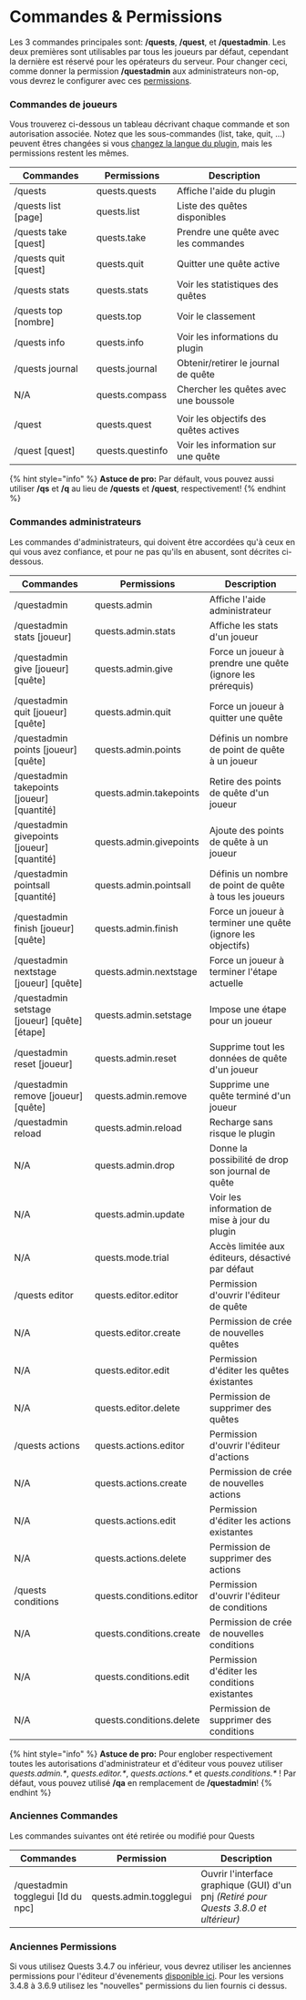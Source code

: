 # Commandes & Permissions

Les 3 commandes principales sont: **/quests**, **/quest**, et **/questadmin**. Les deux premières sont utilisables par tous les joueurs par défaut, cependant la dernière est réservé pour les opérateurs du serveur. Pour changer ceci, comme donner la permission **/questadmin** aux administrateurs non-op,  vous devrez le configurer avec ces [permissions](https://bukkit.gamepedia.com/Understanding\_Permissions).

### Commandes de joueurs

Vous trouverez ci-dessous un tableau décrivant chaque commande et son autorisation associée. Notez que les sous-commandes (list, take, quit, ...) peuvent êtres changées si vous [changez la langue du plugin](https://pikamug.gitbook.io/quests/v/french-francais/intermediaire/translations#updates), mais les permissions restent les mêmes.

| Commandes             | Permissions      | Description                            |
| --------------------- | ---------------- | -------------------------------------- |
| /quests               | quests.quests    | Affiche l'aide du plugin               |
| /quests list \[page]  | quests.list      | Liste des quêtes disponibles           |
| /quests take \[quest] | quests.take      | Prendre une quête avec les commandes   |
| /quests quit \[quest] | quests.quit      | Quitter une quête active               |
| /quests stats         | quests.stats     | Voir les statistiques des quêtes       |
| /quests top \[nombre] | quests.top       | Voir le classement                     |
| /quests info          | quests.info      | Voir les informations du plugin        |
| /quests journal       | quests.journal   | Obtenir/retirer le journal de quête    |
| N/A                   | quests.compass   | Chercher les quêtes avec une boussole  |
|                       |                  |                                        |
| /quest                | quests.quest     | Voir les objectifs des quêtes actives  |
| /quest \[quest]       | quests.questinfo | Voir les information sur une quête     |

{% hint style="info" %}
**Astuce de pro:** Par défault, vous pouvez aussi utiliser **/qs** et **/q** au lieu de **/quests** et **/quest**, respectivement!
{% endhint %}

### Commandes administrateurs

Les commandes d'administrateurs, qui doivent être accordées qu'à ceux en qui vous avez confiance, et pour ne pas qu'ils en abusent, sont décrites ci-dessous.

| Commandes                                        | Permissions              | Description                                         |
| ------------------------------------------------ | ------------------------ | --------------------------------------------------- |
| /questadmin                                      | quests.admin             | Affiche l'aide administrateur                       |
| /questadmin stats \[joueur]                      | quests.admin.stats       | Affiche les stats d'un joueur                       |
| /questadmin give \[joueur] \[quête]              | quests.admin.give        | Force un joueur à prendre une quête (ignore les prérequis)                 |
| /questadmin quit \[joueur] \[quête]              | quests.admin.quit        | Force un joueur à quitter une quête                 |
| /questadmin points \[joueur] \[quête]            | quests.admin.points      | Définis un nombre de point de quête à un joueur     |
| /questadmin takepoints \[joueur] \[quantité]     | quests.admin.takepoints  | Retire des points de quête d'un joueur              |
| /questadmin givepoints \[joueur] \[quantité]     | quests.admin.givepoints  | Ajoute des points de quête à un joueur              |
| /questadmin pointsall \[quantité]                | quests.admin.pointsall   | Définis un nombre de point de quête à tous les joueurs              |
| /questadmin finish \[joueur] \[quête]            | quests.admin.finish      | Force un joueur à terminer une quête (ignore les objectifs)             |
| /questadmin nextstage \[joueur] \[quête]         | quests.admin.nextstage   | Force un joueur à terminer l'étape actuelle          |
| /questadmin setstage \[joueur] \[quête] \[étape] | quests.admin.setstage    | Impose une étape pour un joueur                      |
| /questadmin reset \[joueur]                      | quests.admin.reset       | Supprime tout les données de quête d'un joueur       |
| /questadmin remove \[joueur] \[quête]            | quests.admin.remove      | Supprime une quête terminé d'un joueur               |
| /questadmin reload                               | quests.admin.reload      | Recharge sans risque le plugin                       |
| N/A                                              | quests.admin.drop        | Donne la possibilité de drop son journal de quête    |
| N/A                                              | quests.admin.update      | Voir les information de mise à jour du plugin                    |
| N/A                                              | quests.mode.trial        | Accès limitée aux éditeurs, désactivé par défaut      |
| /quests editor                                   | quests.editor.editor     | Permission d'ouvrir l'éditeur de quête               |
| N/A                                              | quests.editor.create     | Permission de crée de nouvelles quêtes               |
| N/A                                              | quests.editor.edit       | Permission d'éditer les quêtes éxistantes            |
| N/A                                              | quests.editor.delete     | Permission de supprimer des quêtes                   |
| /quests actions                                  | quests.actions.editor    | Permission d'ouvrir l'éditeur d'actions              |
| N/A                                              | quests.actions.create    | Permission de crée de nouvelles actions              |
| N/A                                              | quests.actions.edit      | Permission d'éditer les actions existantes           |
| N/A                                              | quests.actions.delete    | Permission de supprimer des actions                  |
| /quests conditions                               | quests.conditions.editor | Permission d'ouvrir l'éditeur de conditions          |
| N/A                                              | quests.conditions.create | Permission de crée de nouvelles conditions           |
| N/A                                              | quests.conditions.edit   | Permission d'éditer les conditions existantes            |
| N/A                                              | quests.conditions.delete | Permission de supprimer des conditions               |

{% hint style="info" %}
**Astuce de pro:** Pour englober respectivement toutes les autorisations d'administrateur et d'éditeur vous pouvez utiliser _quests.admin.\*_, _quests.editor.\*_, _quests.actions.\*_ et _quests.conditions.\*_ ! Par défaut, vous pouvez utilisé **/qa** en remplacement de **/questadmin**!
{% endhint %}

### Anciennes Commandes

Les commandes suivantes ont été retirée ou modifié pour Quests

| Commandes                          | Permission             | Description                                                    |
| ---------------------------------- | ---------------------- | -------------------------------------------------------------- |
| /questadmin togglegui \[Id du npc] | quests.admin.togglegui | Ouvrir l'interface graphique (GUI) d'un pnj _(Retiré pour Quests 3.8.0 et ultérieur)_ |

### Anciennes Permissions

Si vous utilisez Quests 3.4.7 ou inférieur, vous devrez utiliser les anciennes permissions pour l'éditeur d'évenements [disponible ici](https://pastebin.com/tcYBebK5). Pour les versions 3.4.8 à 3.6.9 utilisez les "nouvelles" permissions du lien fournis ci dessus.
